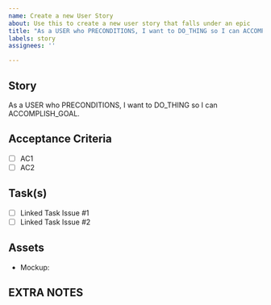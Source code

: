 ```yaml
---
name: Create a new User Story
about: Use this to create a new user story that falls under an epic
title: "As a USER who PRECONDITIONS, I want to DO_THING so I can ACCOMPLISH_GOAL."
labels: story
assignees: ''

---
```


## Story

As a USER who PRECONDITIONS, I want to DO_THING so I can ACCOMPLISH_GOAL.


## Acceptance Criteria

- [ ] AC1
- [ ] AC2

## Task(s)
- [ ] Linked Task Issue #1
- [ ] Linked Task Issue #2

## Assets

- Mockup: 


## EXTRA NOTES
